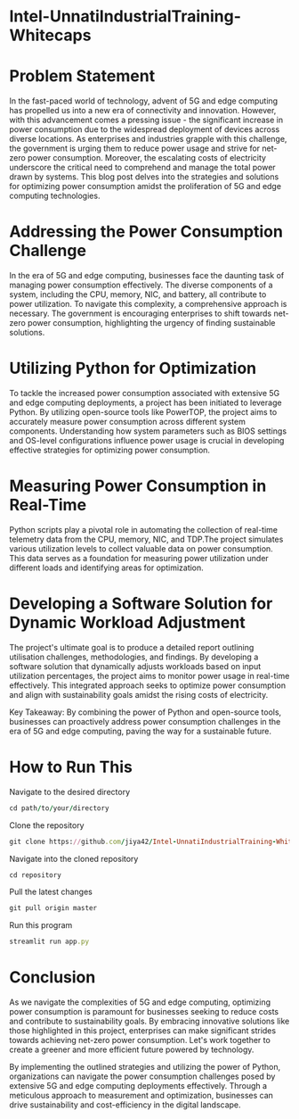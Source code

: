 # Intel-UnnatiIndustrialTraining-Whitecaps
# Problem Statement
In the fast-paced world of technology, advent of 5G and edge computing has propelled us into a new era of connectivity and innovation. However, with this advancement comes a pressing issue - the significant increase in power consumption due to the widespread deployment of devices across diverse locations. As enterprises and industries grapple with this challenge, the government is urging them to reduce power usage and strive for net-zero power consumption. Moreover, the escalating costs of electricity underscore the critical need to comprehend and manage the total power drawn by systems. This blog post delves into the strategies and solutions for optimizing power consumption amidst the proliferation of 5G and edge computing technologies.

# Addressing the Power Consumption Challenge

In the era of 5G and edge computing, businesses face the daunting task of managing power consumption effectively. The diverse components of a system, including the CPU, memory, NIC, and battery, all contribute to power utilization. To navigate this complexity, a comprehensive approach is necessary. The government is encouraging enterprises to shift towards net-zero power consumption, highlighting the urgency of finding sustainable solutions.

# Utilizing Python for Optimization

To tackle the increased power consumption associated with extensive 5G and edge computing deployments, a project has been initiated to leverage Python. By utilizing open-source tools like PowerTOP, the project aims to accurately measure power consumption across different system components. Understanding how system parameters such as BIOS settings and OS-level configurations influence power usage is crucial in developing effective strategies for optimizing power consumption.

# Measuring Power Consumption in Real-Time

Python scripts play a pivotal role in automating the collection of real-time telemetry data from the CPU, memory, NIC, and TDP.The project simulates various utilization levels to collect valuable data on power consumption. This data serves as a foundation for measuring power utilization under different loads and identifying areas for optimization.

# Developing a Software Solution for Dynamic Workload Adjustment

The project's ultimate goal is to produce a detailed report outlining utilisation challenges, methodologies, and findings. By developing a software solution that dynamically adjusts workloads based on input utilization percentages, the project aims to monitor power usage in real-time effectively. This integrated approach seeks to optimize power consumption and align with sustainability goals amidst the rising costs of electricity.

Key Takeaway:
By combining the power of Python and open-source tools, businesses can proactively address power consumption challenges in the era of 5G and edge computing, paving the way for a sustainable future.

# How to Run This 
Navigate to the desired directory
```ruby
cd path/to/your/directory
```

Clone the repository
```ruby
git clone https://github.com/jiya42/Intel-UnnatiIndustrialTraining-Whitecaps.git
```

Navigate into the cloned repository
```ruby
cd repository
```

Pull the latest changes
```ruby
git pull origin master
```

Run this program
```ruby
streamlit run app.py
```
# Conclusion

As we navigate the complexities of 5G and edge computing, optimizing power consumption is paramount for businesses seeking to reduce costs and contribute to sustainability goals. By embracing innovative solutions like those highlighted in this project, enterprises can make significant strides towards achieving net-zero power consumption. Let's work together to create a greener and more efficient future powered by technology.

By implementing the outlined strategies and utilizing the power of Python, organizations can navigate the power consumption challenges posed by extensive 5G and edge computing deployments effectively. Through a meticulous approach to measurement and optimization, businesses can drive sustainability and cost-efficiency in the digital landscape.
